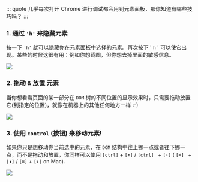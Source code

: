 ::: quote
几乎每次打开 Chrome 进行调试都会用到元素面板，那你知道有哪些技巧吗？
:::

### 1. 通过 `'h'` 来隐藏元素

按一下 `'h'` 就可以隐藏你在元素面板中选择的元素。再次按下 ' `h` ' 可以使它出现。某些的时候这很有用：例如你想截图，但你想去掉里面的敏感信息。

![](https://wingman-1300536089.file.myqcloud.com//chrome/C05/element-h.gif)

### 2. 拖动 & 放置 元素

当你想看看页面的某一部分在 `DOM` 树的不同位置的显示效果时，只需要拖动放置它(到指定的位置)，就像在机器上的其他任何地方一样 :-)

![](https://wingman-1300536089.file.myqcloud.com//chrome/C05/element-drop.gif)

### 3. 使用 `control` (按钮) 来移动元素!

如果你只是想移动你当前选中的元素，在 `DOM` 结构中往上挪一点或者往下挪一点，而不是拖动和放置，你同样可以使用 `[ctrl]` + `[⬆]` / `[ctrl] ` + `[⬇]` ( `[⌘] ` + `[⬆]` / `[⌘]` + `[⬇]` on Mac).

![](https://wingman-1300536089.file.myqcloud.com//chrome/C05/element-move.gif)

